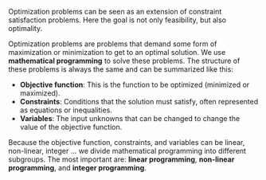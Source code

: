 Optimization problems can be seen as an extension of constraint satisfaction problems. Here the goal is not only feasibility, but also optimality. 

Optimization problems are problems that demand some form of maximization or minimization to get to an optimal solution. We use **mathematical programming** to solve these problems. The structure of these problems is always the same and can be summarized like this: 
- **Objective function**: This is the function to be optimized (minimized or maximized).
- **Constraints**: Conditions that the solution must satisfy, often represented as equations or inequalities.
- **Variables**: The input unknowns that can be changed to change the value of the objective function. 

Because the objective function, constraints, and variables can be linear, non-linear, integer ... we divide mathematical programming into different subgroups. The most important are: **linear programming**, **non-linear programming**, and **integer programming**.
